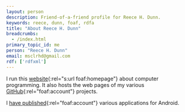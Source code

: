 ```yaml
---
layout: person
description: Friend-of-a-friend profile for Reece H. Dunn.
keywords: reece, dunn, foaf, rdfa
title: "About Reece H. Dunn"
breadcrumbs:
  - /index.html
primary_topic_id: me
person: "Reece H. Dunn"
email: msclrhd@gmail.com
rdf: ['rdfxml']
---
```


I run this [website](http://www.reecedunn.co.uk){:rel="s:url foaf:homepage"} about computer programming. It also hosts the web pages of my various [GitHub](https://github.com/rhdunn){:rel="foaf:account"} projects.

I [have published](https://play.google.com/store/apps/developer?id=Reece){:rel="foaf:account"} various applications for Android.
